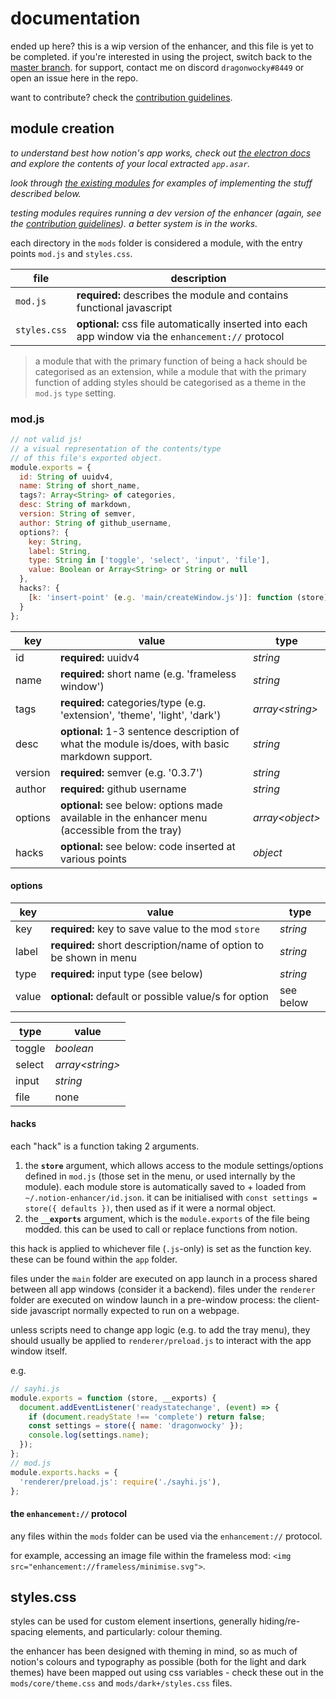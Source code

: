 # documentation

ended up here? this is a wip version of the enhancer, and this file is yet to be completed.
if you're interested in using the project, switch back to the [master branch](https://github.com/dragonwocky/notion-enhancer).
for support, contact me on discord `dragonwocky#8449` or open an issue here in the repo.

want to contribute? check the [contribution guidelines](CONTRIBUTING.md).

## module creation

_to understand best how notion's app works, check out [the electron docs](https://www.electronjs.org/docs/)_
_and explore the contents of your local extracted `app.asar`._

_look through [the existing modules](https://github.com/dragonwocky/notion-enhancer/tree/js/mods/)_
_for examples of implementing the stuff described below._

_testing modules requires running a dev version of the enhancer_
_(again, see the [contribution guidelines](CONTRIBUTING.md)). a better system is in the works._

each directory in the `mods` folder is considered a module, with the entry points `mod.js` and `styles.css`.

| file         | description                                                                                          |
| ------------ | ---------------------------------------------------------------------------------------------------- |
| `mod.js`     | **required:** describes the module and contains functional javascript                                |
| `styles.css` | **optional:** css file automatically inserted into each app window via the `enhancement://` protocol |

> a module that with the primary function of being a hack should be categorised as an extension,
> while a module that with the primary function of adding styles should be categorised as a theme
> in the `mod.js` `type` setting.

### mod.js

```js
// not valid js!
// a visual representation of the contents/type
// of this file's exported object.
module.exports = {
  id: String of uuidv4,
  name: String of short_name,
  tags?: Array<String> of categories,
  desc: String of markdown,
  version: String of semver,
  author: String of github_username,
  options?: {
    key: String,
    label: String,
    type: String in ['toggle', 'select', 'input', 'file'],
    value: Boolean or Array<String> or String or null
  },
  hacks?: {
    [k: 'insert-point' (e.g. 'main/createWindow.js')]: function (store) {}
  }
};
```

| key     | value                                                                                           | type              |
| ------- | ----------------------------------------------------------------------------------------------- | ----------------- |
| id      | **required:** uuidv4                                                                            | _string_          |
| name    | **required:** short name (e.g. 'frameless window')                                              | _string_          |
| tags    | **required:** categories/type (e.g. 'extension', 'theme', 'light', 'dark')                      | _array\<string\>_ |
| desc    | **optional:** 1-3 sentence description of what the module is/does, with basic markdown support. | _string_          |
| version | **required:** semver (e.g. '0.3.7')                                                             | _string_          |
| author  | **required:** github username                                                                   | _string_          |
| options | **optional:** see below: options made available in the enhancer menu (accessible from the tray) | _array\<object\>_ |
| hacks   | **optional:** see below: code inserted at various points                                        | _object_          |

#### options

| key   | value                                                              | type      |
| ----- | ------------------------------------------------------------------ | --------- |
| key   | **required:** key to save value to the mod `store`                 | _string_  |
| label | **required:** short description/name of option to be shown in menu | _string_  |
| type  | **required:** input type (see below)                               | _string_  |
| value | **optional:** default or possible value/s for option               | see below |

| type   | value             |
| ------ | ----------------- |
| toggle | _boolean_         |
| select | _array\<string\>_ |
| input  | _string_          |
| file   | none              |

#### hacks

each "hack" is a function taking 2 arguments.

1. the **`store`** argument, which allows access to the module
   settings/options defined in `mod.js` (those set in the menu, or used internally by the module).
   each module store is automatically saved to + loaded from `~/.notion-enhancer/id.json`.
   it can be initialised with `const settings = store({ defaults })`, then used as if it were a normal object.
2. the **`__exports`** argument, which is the `module.exports` of the file being modded.
   this can be used to call or replace functions from notion.

this hack is applied to whichever file (`.js`-only) is set as the function key. these can be found within the `app` folder.

files under the `main` folder are executed on app launch in a process shared
between all app windows (consider it a backend). files under the `renderer` folder are
executed on window launch in a pre-window process: the client-side javascript
normally expected to run on a webpage.

unless scripts need to change app logic (e.g. to add the tray menu),
they should usually be applied to `renderer/preload.js` to interact
with the app window itself.

e.g.

```js
// sayhi.js
module.exports = function (store, __exports) {
  document.addEventListener('readystatechange', (event) => {
    if (document.readyState !== 'complete') return false;
    const settings = store({ name: 'dragonwocky' });
    console.log(settings.name);
  });
};
// mod.js
module.exports.hacks = {
  'renderer/preload.js': require('./sayhi.js'),
};
```

#### the `enhancement://` protocol

any files within the `mods` folder can be used via the `enhancement://` protocol.

for example, accessing an image file within the frameless mod: `<img src="enhancement://frameless/minimise.svg">`.

## styles.css

styles can be used for custom element insertions, generally hiding/re-spacing elements,
and particularly: colour theming.

the enhancer has been designed with theming in mind, so as much of notion's colours
and typography as possible (both for the light and dark themes) have been mapped out
using css variables - check these out in the `mods/core/theme.css` and `mods/dark+/styles.css` files.

